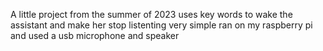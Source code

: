 A little project from the summer of 2023
uses key words to wake the assistant and make her stop listenting
very simple
ran on my raspberry pi and used a usb microphone and speaker
